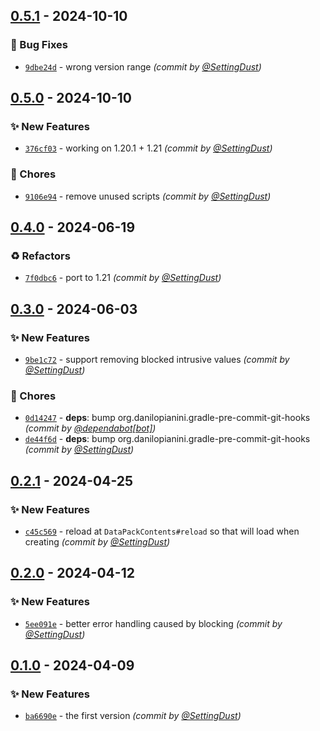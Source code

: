 
## [0.5.1] - 2024-10-10
### :bug: Bug Fixes
- [`9dbe24d`](https://github.com/SettingDust/RegistryBlocker/commit/9dbe24dd9cad84ef1779d42a83c76632e39ce316) - wrong version range *(commit by [@SettingDust](https://github.com/SettingDust))*


## [0.5.0] - 2024-10-10
### :sparkles: New Features
- [`376cf03`](https://github.com/SettingDust/RegistryBlocker/commit/376cf03056751bfda6602290dc185fa5a3f98f8a) - working on 1.20.1 + 1.21 *(commit by [@SettingDust](https://github.com/SettingDust))*

### :wrench: Chores
- [`9106e94`](https://github.com/SettingDust/RegistryBlocker/commit/9106e94af5f7eb71b464d217a2c48d57cae96f41) - remove unused scripts *(commit by [@SettingDust](https://github.com/SettingDust))*


## [0.4.0] - 2024-06-19
### :recycle: Refactors
- [`7f0dbc6`](https://github.com/SettingDust/RegistryBlocker/commit/7f0dbc654a0aaf0a8967a93b65b0f5d5aa178ee7) - port to 1.21 *(commit by [@SettingDust](https://github.com/SettingDust))*


## [0.3.0] - 2024-06-03
### :sparkles: New Features
- [`9be1c72`](https://github.com/SettingDust/RegistryBlocker/commit/9be1c72dc1739aa8b9fb2ff31bea6f69073a4bb4) - support removing blocked intrusive values *(commit by [@SettingDust](https://github.com/SettingDust))*

### :wrench: Chores
- [`0d14247`](https://github.com/SettingDust/RegistryBlocker/commit/0d142475b20447cc244a618dda771c38fff12510) - **deps**: bump org.danilopianini.gradle-pre-commit-git-hooks *(commit by [@dependabot[bot]](https://github.com/apps/dependabot))*
- [`de44f6d`](https://github.com/SettingDust/RegistryBlocker/commit/de44f6d25957ab4ace88f6895468913cb4b1773f) - **deps**: bump org.danilopianini.gradle-pre-commit-git-hooks *(commit by [@SettingDust](https://github.com/SettingDust))*


## [0.2.1] - 2024-04-25
### :sparkles: New Features
- [`c45c569`](https://github.com/SettingDust/RegistryBlocker/commit/c45c569b2e176ee69ed07dcf2e9e83a862c15de4) - reload at `DataPackContents#reload` so that will load when creating *(commit by [@SettingDust](https://github.com/SettingDust))*


## [0.2.0] - 2024-04-12
### :sparkles: New Features
- [`5ee091e`](https://github.com/SettingDust/RegistryBlocker/commit/5ee091e2e606e0154f17b9c4097f70b0986a4d52) - better error handling caused by blocking *(commit by [@SettingDust](https://github.com/SettingDust))*


## [0.1.0] - 2024-04-09
### :sparkles: New Features
- [`ba6690e`](https://github.com/SettingDust/RegistryBlocker/commit/ba6690efca9c3d5f03822e3c7a6e0e95b2ad61a4) - the first version *(commit by [@SettingDust](https://github.com/SettingDust))*


[0.1.0]: https://github.com/SettingDust/RegistryBlocker/compare/0.0.0...0.1.0
[0.2.0]: https://github.com/SettingDust/RegistryBlocker/compare/0.1.0...0.2.0
[0.2.1]: https://github.com/SettingDust/RegistryBlocker/compare/0.2.0...0.2.1
[0.3.0]: https://github.com/SettingDust/RegistryBlocker/compare/0.2.1...0.3.0
[0.4.0]: https://github.com/SettingDust/RegistryBlocker/compare/0.3.0...0.4.0
[0.5.0]: https://github.com/SettingDust/RegistryBlocker/compare/0.4.0...0.5.0
[0.5.1]: https://github.com/SettingDust/RegistryBlocker/compare/0.5.0...0.5.1

